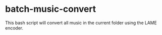 # batch-music-convert
This bash script will convert all music in the current folder using the LAME encoder.
